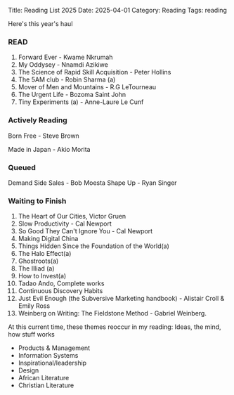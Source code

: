 Title: Reading List 2025
Date: 2025-04-01
Category: Reading
Tags: reading

Here's this year's haul

### READ

1. Forward Ever - Kwame Nkrumah
2. My Oddysey - Nnamdi Azikiwe
3. The Science of Rapid Skill Acquisition - Peter Hollins
4. The 5AM club - Robin Sharma (a)
5. Mover of Men and Mountains - R.G LeTourneau
6. The Urgent Life - Bozoma Saint John
7. Tiny Experiments (a) - Anne-Laure Le Cunf

### Actively Reading

Born Free - Steve Brown

Made in Japan - Akio Morita


### Queued

Demand Side Sales - Bob Moesta
Shape Up - Ryan Singer

### Waiting to Finish 
1. The Heart of Our Cities, Victor Gruen
2. Slow Productivity - Cal Newport
3. So Good They Can't Ignore You - Cal Newport
4. Making Digital China
5. Things Hidden Since the Foundation of the World(a)
6. The Halo Effect(a)
7. Ghostroots(a)
8. The Illiad (a)
9. How to Invest(a)
10. Tadao Ando, Complete works
11. Continuous Discovery Habits
12. Just Evil Enough (the Subversive Marketing handbook) - Alistair Croll & Emily Ross
13. Weinberg on Writing: The Fieldstone Method - Gabriel Weinberg.


At this current time, these themes reoccur in my reading: 
Ideas, the mind, how stuff works
- Products & Management
- Information Systems
- Inspirational/leadership
- Design
- African Literature
- Christian Literature